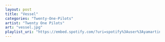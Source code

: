 ```yaml
---
layout: post
title: "Vessel"
categories: "Twenty-One-Pilots"
artist: "Twenty One Pilots"
art: "vessel.jpg"
playlist_uri: "https://embed.spotify.com/?uri=spotify%3Auser%3Ayamartino%3Aplaylist%3A1rX5LJVLmE4KzC5jZTWhTb"
---
```

